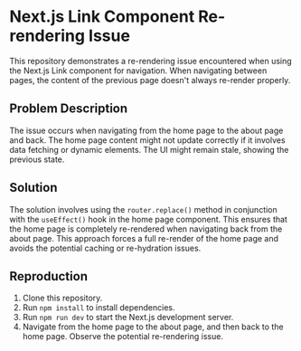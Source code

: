 # Next.js Link Component Re-rendering Issue

This repository demonstrates a re-rendering issue encountered when using the Next.js Link component for navigation.  When navigating between pages, the content of the previous page doesn't always re-render properly.

## Problem Description

The issue occurs when navigating from the home page to the about page and back. The home page content might not update correctly if it involves data fetching or dynamic elements. The UI might remain stale, showing the previous state.

## Solution

The solution involves using the `router.replace()` method in conjunction with the `useEffect()` hook in the home page component. This ensures that the home page is completely re-rendered when navigating back from the about page.  This approach forces a full re-render of the home page and avoids the potential caching or re-hydration issues.

## Reproduction

1. Clone this repository.
2. Run `npm install` to install dependencies.
3. Run `npm run dev` to start the Next.js development server.
4. Navigate from the home page to the about page, and then back to the home page. Observe the potential re-rendering issue.
